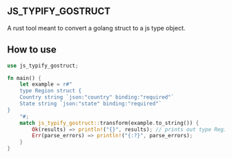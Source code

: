 ## JS_TYPIFY_GOSTRUCT

A rust tool meant to convert a golang struct to a js type object.

## How to use

```rs
use js_typify_gostruct;

fn main() {
    let example = r#"
    type Region struct {
    Country string `json:"country" binding:"required"`
    State string `json:"state" binding:"required"`
}
    "#;
    match js_typify_gostruct::transform(example.to_string()) {
        Ok(results) => println!("{}", results); // prints out type Region = { country:string; state:string; };
        Err(parse_errors) => println!("{:?}", parse_errors);
    }
}

```
